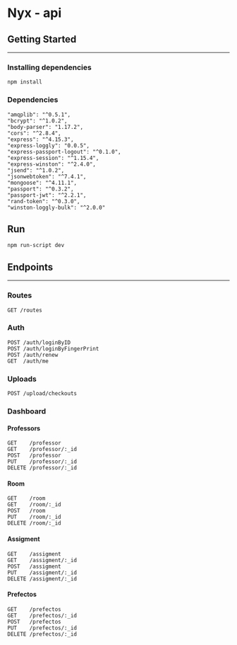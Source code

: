 

# Nyx - api

## Getting Started
------------
### Installing dependencies
    npm install

### Dependencies
    "amqplib": "^0.5.1",
    "bcrypt": "^1.0.2",
    "body-parser": "1.17.2",
    "cors": "^2.8.4",
    "express": "^4.15.3",
    "express-loggly": "0.0.5",
    "express-passport-logout": "^0.1.0",
    "express-session": "^1.15.4",
    "express-winston": "^2.4.0",
    "jsend": "^1.0.2",
    "jsonwebtoken": "^7.4.1",
    "mongoose": "^4.11.1",
    "passport": "^0.3.2",
    "passport-jwt": "^2.2.1",
    "rand-token": "^0.3.0",
    "winston-loggly-bulk": "^2.0.0"

## Run
    npm run-script dev

## Endpoints
------------

### Routes
    GET /routes
    
### Auth
    POST /auth/loginByID
    POST /auth/loginByFingerPrint
    POST /auth/renew
    GET  /auth/me

### Uploads
    POST /upload/checkouts

### Dashboard

#### Professors
    GET    /professor
    GET    /professor/:_id
    POST   /professor
    PUT    /professor/:_id
    DELETE /professor/:_id
#### Room
    GET    /room
    GET    /room/:_id
    POST   /room
    PUT    /room/:_id
    DELETE /room/:_id
#### Assigment
    GET    /assigment
    GET    /assigment/:_id
    POST   /assigment
    PUT    /assigment/:_id
    DELETE /assigment/:_id
#### Prefectos
    GET    /prefectos
    GET    /prefectos/:_id
    POST   /prefectos
    PUT    /prefectos/:_id
    DELETE /prefectos/:_id
    
    
    

